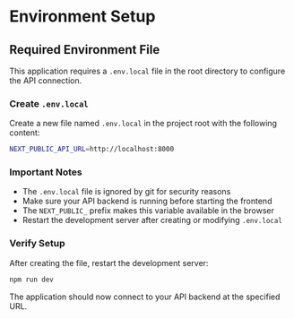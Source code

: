 # Environment Setup

## Required Environment File

This application requires a `.env.local` file in the root directory to configure the API connection.

### Create `.env.local`

Create a new file named `.env.local` in the project root with the following content:

```bash
NEXT_PUBLIC_API_URL=http://localhost:8000
```

### Important Notes

- The `.env.local` file is ignored by git for security reasons
- Make sure your API backend is running before starting the frontend
- The `NEXT_PUBLIC_` prefix makes this variable available in the browser
- Restart the development server after creating or modifying `.env.local`

### Verify Setup

After creating the file, restart the development server:

```bash
npm run dev
```

The application should now connect to your API backend at the specified URL.
